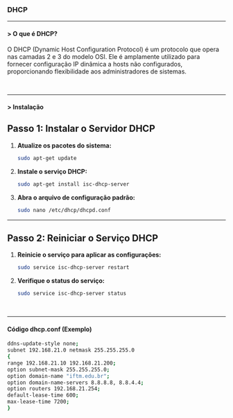 <h3>DHCP</h3>
<hr>
<h4>> O que é DHCP?</h4>
<p>
  O DHCP (Dynamic Host Configuration Protocol) é um protocolo que opera nas camadas 2 e 3 do modelo OSI. Ele é amplamente utilizado para fornecer configuração IP dinâmica a hosts não configurados, proporcionando flexibilidade aos administradores de sistemas.
</p>
<br>
<hr>
<h4>> Instalação</h4>

## Passo 1: Instalar o Servidor DHCP
1. **Atualize os pacotes do sistema:**
   ```bash
   sudo apt-get update
   ```

2. **Instale o serviço DHCP:**
   ```bash
   sudo apt-get install isc-dhcp-server
   ```

3. **Abra o arquivo de configuração padrão:**
   ```bash
   sudo nano /etc/dhcp/dhcpd.conf
   ```

---

## Passo 2: Reiniciar o Serviço DHCP
1. **Reinicie o serviço para aplicar as configurações:**
   ```bash
   sudo service isc-dhcp-server restart
   ```

2. **Verifique o status do serviço:**
   ```bash
   sudo service isc-dhcp-server status
   ```




<br>
<hr>
<h4>Código dhcp.conf (Exemplo)</h4>

```bash
ddns-update-style none;
subnet 192.168.21.0 netmask 255.255.255.0
{
range 192.168.21.10 192.168.21.200;
option subnet-mask 255.255.255.0;
option domain-name "iftm.edu.br";
option domain-name-servers 8.8.8.8, 8.8.4.4;
option routers 192.168.21.254;
default-lease-time 600;
max-lease-time 7200;
}
```
